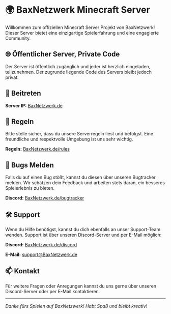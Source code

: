 # 🌍 BaxNetzwerk Minecraft Server

Willkommen zum offiziellen Minecraft Server Projekt von BaxNetzwerk! Dieser Server bietet eine einzigartige Spielerfahrung und eine engagierte Community. 

## 🌐 Öffentlicher Server, Private Code

Der Server ist öffentlich zugänglich und jeder ist herzlich eingeladen, teilzunehmen. Der zugrunde liegende Code des Servers bleibt jedoch privat.

## 🚀 Beitreten

**Server IP:** [BaxNetzwerk.de](https://baxnetzwerk.de)

## 📜 Regeln

Bitte stelle sicher, dass du unsere Serverregeln liest und befolgst. Eine freundliche und respektvolle Umgebung ist uns sehr wichtig.

**Regeln:** [BaxNetzwerk.de/rules](https://baxnetzwerk.de/rules)

## 🐛 Bugs Melden

Falls du auf einen Bug stößt, kannst du diesen über unseren Bugtracker melden. Wir schätzen dein Feedback und arbeiten stets daran, ein besseres Spielerlebnis zu bieten.

**Discord:** [BaxNetzwerk.de/bugtracker](https://baxnetzwerk.de/bugtracker)

## 🛠️ Support

Wenn du Hilfe benötigst, kannst du dich ebenfalls an unser Support-Team wenden. Support ist über unseren Discord-Server und per E-Mail möglich:

**Discord:** [BaxNetzwerk.de/discord](https://baxnetzwerk.de/discord)

**E-Mail:** [support@BaxNetzwerk.de](mailto:support@baxnetzwerk.de)

## 📫 Kontakt

Für weitere Fragen oder Anregungen kannst du uns gerne über unseren Discord-Server oder per E-Mail kontaktieren.

---

*Danke fürs Spielen auf BaxNetzwerk! Habt Spaß und bleibt kreativ!*
